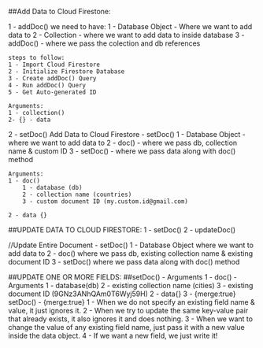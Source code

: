##Add Data to Cloud Firestone:

1 - addDoc()
    we need to have:
    1 - Database Object - Where we want to add data to
    2 - Collection - where we want to add data to inside database
    3 - addDoc() - where we pass the colection and db references

    steps to follow:
    1 - Import Cloud Firestore
    2 - Initialize Firestore Database
    3 - Create addDoc() Query
    4 - Run addDoc() Query
    5 - Get Auto-generated ID

    Arguments:
    1 - collection()
    2- {} - data


2 - setDoc()
    Add Data to Cloud Firestore - setDoc()
    1 - Database Object - where we want to add data to
    2 - doc() - where we pass db, collection name & custom ID
    3 - setDoc() - where we pass data along with doc() method

    Arguments:
    1 - doc()
        1 - database (db)
        2 - collection name (countries)
        3 - custom document ID (my.custom.id@gmail.com)
    
    2 - data {}




##UPDATE DATA TO CLOUD FIRESTORE:
1 - setDoc()
2 - updateDoc()

//Update Entire Document - setDoc()
1 - Database Object where we want to add data to
2 - doc() where we pass db, existing collection name & existing document ID
3 - setDoc() where we pass data along with doc() method


##UPDATE ONE OR MORE FIELDS:
##setDoc() - Arguments
1 - doc() - Arguments
    1 - database(db)
    2 - existing collection name (cities)
    3 - existing document ID (9GNz3ANhQAm0T6Wyj59H)
2 - data{}
3 - {merge:true}
    setDoc() - {merge:true}
    1 - When we do not specify an existing field name & value, it just ignores it.
    2 - When we try to update the same key-value pair that already exists, it also ignores it and does nothing.
    3 - When we want to change the value of any existing field name, just pass it with a new value inside the data object.
    4 - If we want a new field, we just write it!